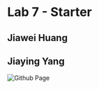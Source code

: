 # Lab 7 - Starter
## Jiawei Huang
## Jiaying Yang

![Github Page](https://soulcoder3.github.io/lab7-starter/)
